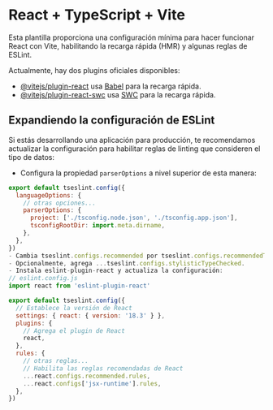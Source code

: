 # React + TypeScript + Vite

Esta plantilla proporciona una configuración mínima para hacer funcionar React con Vite, habilitando la recarga rápida (HMR) y algunas reglas de ESLint.

Actualmente, hay dos plugins oficiales disponibles:

- [@vitejs/plugin-react](https://github.com/vitejs/vite-plugin-react/blob/main/packages/plugin-react/README.md) usa [Babel](https://babeljs.io/) para la recarga rápida.
- [@vitejs/plugin-react-swc](https://github.com/vitejs/vite-plugin-react-swc) usa [SWC](https://swc.rs/) para la recarga rápida.

## Expandiendo la configuración de ESLint

Si estás desarrollando una aplicación para producción, te recomendamos actualizar la configuración para habilitar reglas de linting que consideren el tipo de datos:

- Configura la propiedad `parserOptions` a nivel superior de esta manera:

```js
export default tseslint.config({
  languageOptions: {
    // otras opciones...
    parserOptions: {
      project: ['./tsconfig.node.json', './tsconfig.app.json'],
      tsconfigRootDir: import.meta.dirname,
    },
  },
})
- Cambia tseslint.configs.recommended por tseslint.configs.recommendedTypeChecked o tseslint.configs.strictTypeChecked.
- Opcionalmente, agrega ...tseslint.configs.stylisticTypeChecked.
- Instala eslint-plugin-react y actualiza la configuración:
// eslint.config.js
import react from 'eslint-plugin-react'

export default tseslint.config({
  // Establece la versión de React
  settings: { react: { version: '18.3' } },
  plugins: {
    // Agrega el plugin de React
    react,
  },
  rules: {
    // otras reglas...
    // Habilita las reglas recomendadas de React
    ...react.configs.recommended.rules,
    ...react.configs['jsx-runtime'].rules,
  },
})
